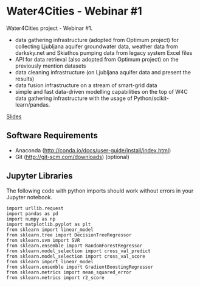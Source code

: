 # Water4Cities - Webinar #1
Water4Cities project - Webinar #1.

* data gathering infrastructure (adopted from Optimum project) for collecting Ljubljana aquifer groundwater data, weather data from darksky.net and Skiathos pumping data from legacy system Excel files
* API for data retrieval (also adopted from Optimum project) on the previously mention datasets
* data cleaning infrastructure (on Ljubljana aquifer data and present the results)
* data fusion infrastructure on a stream of smart-grid data
* simple and fast data-driven modelling capabilities on the top of W4C data gathering infrastructure with the usage of Python/scikit-learn/pandas.

[Slides](https://github.com/klemenkenda/w4c-webinar1/blob/master/slides.pdf)

## Software Requirements

* Anaconda (http://conda.io/docs/user-guide/install/index.html)
* Git (http://git-scm.com/downloads) (optional)

## Jupyter Libraries
The following code with python imports should work without errors in your Jupyter notebook.

```
import urllib.request
import pandas as pd
import numpy as np
import matplotlib.pyplot as plt
from sklearn import linear_model
from sklearn.tree import DecisionTreeRegressor
from sklearn.svm import SVR
from sklearn.ensemble import RandomForestRegressor
from sklearn.model_selection import cross_val_predict
from sklearn.model_selection import cross_val_score
from sklearn import linear_model
from sklearn.ensemble import GradientBoostingRegressor
from sklearn.metrics import mean_squared_error
from sklearn.metrics import r2_score
```